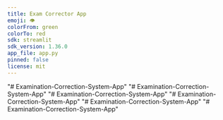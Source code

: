 ```yaml
---
title: Exam Corrector App
emoji: 👁
colorFrom: green
colorTo: red
sdk: streamlit
sdk_version: 1.36.0
app_file: app.py
pinned: false
license: mit
---
```


"# Examination-Correction-System-App" 
"# Examination-Correction-System-App" 
"# Examination-Correction-System-App" 
"# Examination-Correction-System-App" 
"# Examination-Correction-System-App" 
"# Examination-Correction-System-App" 
